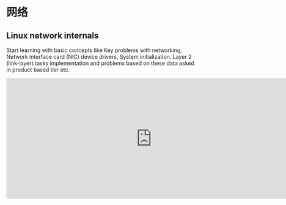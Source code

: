 # 网络

## Linux network internals

Start learning with basic concepts like  Key problems with networking, Network interface card (NIC) device drivers, System initialization, Layer 2 (link-layer) tasks  implementation and problems based on these data asked in product based tier etc.

<iframe width="760" height="315" src="https://www.youtube.com/embed/aq0TLYXGQCA?si=kxvvfvgnRlzJ2OKk" title="YouTube video player" frameborder="0" allow="accelerometer; autoplay; clipboard-write; encrypted-media; gyroscope; picture-in-picture; web-share" referrerpolicy="strict-origin-when-cross-origin" allowfullscreen></iframe>